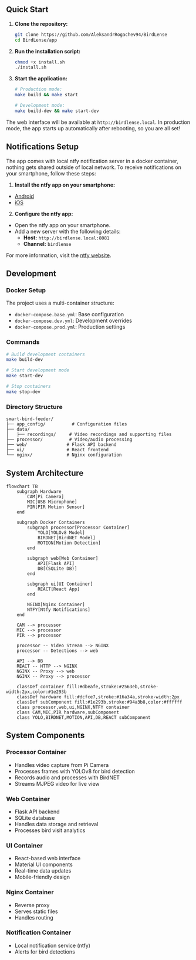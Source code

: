 ## Quick Start

1. **Clone the repository:**

   ```bash
   git clone https://github.com/AleksandrRogachev94/BirdLense
   cd BirdLense/app
   ```

2. **Run the installation script:**

   ```bash
   chmod +x install.sh
   ./install.sh
   ```

3. **Start the application:**

   ```bash
   # Production mode:
   make build && make start

   # Development mode:
   make build-dev && make start-dev
   ```

The web interface will be available at `http://birdlense.local`. In production mode, the app starts up automatically after rebooting, so you are all set!

## Notifications Setup

The app comes with local ntfy notification server in a docker container, nothing gets shared outside of local network. To receive notifications on your smartphone, follow these steps:

1. **Install the ntfy app on your smartphone:**

- [Android](https://play.google.com/store/apps/details?id=io.heckel.ntfy)
- [iOS](https://apps.apple.com/app/ntfy/id1625396347)

2. **Configure the ntfy app:**

- Open the ntfy app on your smartphone.
- Add a new server with the following details:
  - **Host:** `http://birdlense.local:8081`
  - **Channel:** `birdlense`

For more information, visit the [ntfy website](https://ntfy.sh).

## Development

### Docker Setup

The project uses a multi-container structure:

- `docker-compose.base.yml`: Base configuration
- `docker-compose.dev.yml`: Development overrides
- `docker-compose.prod.yml`: Production settings

### Commands

```bash
# Build development containers
make build-dev

# Start development mode
make start-dev

# Stop containers
make stop-dev
```

### Directory Structure

```
smart-bird-feeder/
├── app_config/          # Configuration files
├── data/
│   ├── recordings/     # Video recordings and supporting files
├── processor/          # Video/audio processing
├── web/               # Flask API backend
├── ui/                # React frontend
└── nginx/             # Nginx configuration
```

## System Architecture

```mermaid
flowchart TB
    subgraph Hardware
        CAM[Pi Camera]
        MIC[USB Microphone]
        PIR[PIR Motion Sensor]
    end

    subgraph Docker Containers
        subgraph processor[Processor Container]
            YOLO[YOLOv8 Model]
            BIRDNET[BirdNET Model]
            MOTION[Motion Detection]
        end

        subgraph web[Web Container]
            API[Flask API]
            DB[(SQLite DB)]
        end

        subgraph ui[UI Container]
            REACT[React App]
        end

        NGINX[Nginx Container]
        NTFY[Ntfy Notifications]
    end

    CAM --> processor
    MIC --> processor
    PIR --> processor

    processor -- Video Stream --> NGINX
    processor -- Detections --> web

    API --> DB
    REACT -- HTTP --> NGINX
    NGINX -- Proxy --> web
    NGINX -- Proxy --> processor

    classDef container fill:#dbeafe,stroke:#2563eb,stroke-width:2px,color:#1e293b
    classDef hardware fill:#dcfce7,stroke:#16a34a,stroke-width:2px
    classDef subComponent fill:#1e293b,stroke:#94a3b8,color:#ffffff
    class processor,web,ui,NGINX,NTFY container
    class CAM,MIC,PIR hardware,subComponent
    class YOLO,BIRDNET,MOTION,API,DB,REACT subComponent
```

## System Components

### Processor Container

- Handles video capture from Pi Camera
- Processes frames with YOLOv8 for bird detection
- Records audio and processes with BirdNET
- Streams MJPEG video for live view

### Web Container

- Flask API backend
- SQLite database
- Handles data storage and retrieval
- Processes bird visit analytics

### UI Container

- React-based web interface
- Material UI components
- Real-time data updates
- Mobile-friendly design

### Nginx Container

- Reverse proxy
- Serves static files
- Handles routing

### Notification Container

- Local notification service (ntfy)
- Alerts for bird detections
